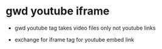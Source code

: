 # gwd youtube iframe

- gwd youtube tag takes video files only not youtube links

- exchange for iframe tag for youtube embed link

